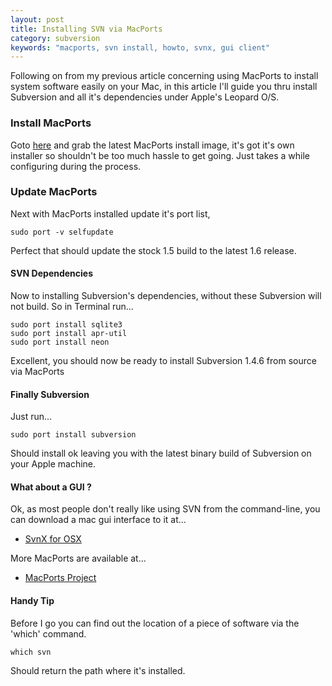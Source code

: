 ```yaml
---
layout: post
title: Installing SVN via MacPorts
category: subversion
keywords: "macports, svn install, howto, svnx, gui client"
---
```


Following on from my previous article concerning using MacPorts to install system software easily on your Mac, in this article I'll guide you thru install Subversion and all it's dependencies under Apple's Leopard O/S.

### Install MacPorts

Goto [here](http://www.macports.org/install.php) and grab the latest MacPorts install image, it's got it's own installer so shouldn't be too much hassle to get going.  Just takes a while configuring during the process.

### Update MacPorts

Next with MacPorts installed update it's port list,

    sudo port -v selfupdate

Perfect that should update the stock 1.5 build to the latest 1.6 release.

#### SVN Dependencies

Now to installing Subversion's dependencies, without these Subversion will not build.  So in Terminal run...

    sudo port install sqlite3
    sudo port install apr-util
    sudo port install neon

Excellent, you should now be ready to install Subversion 1.4.6 from source via MacPorts

#### Finally Subversion

Just run...

    sudo port install subversion

Should install ok leaving you with the latest binary build of Subversion on your Apple machine.

#### What about a GUI ?

Ok, as most people don't really like using SVN from the command-line, you can download a mac gui interface to it at...

* [SvnX for OSX](http://www.lachoseinteractive.net/en/community/subversion/svnx/features/)

More MacPorts are available at...

* [MacPorts Project](http://www.macports.org/index.php)

#### Handy Tip

Before I go you can find out the location of a piece of software via the 'which' command.

    which svn

Should return the path where it's installed.
